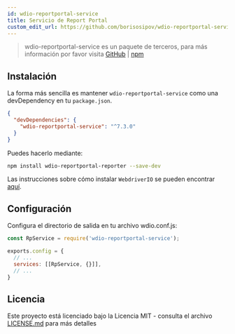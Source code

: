 ```yaml
---
id: wdio-reportportal-service
title: Servicio de Report Portal
custom_edit_url: https://github.com/borisosipov/wdio-reportportal-service/edit/master/README.md
---
```



> wdio-reportportal-service es un paquete de terceros, para más información por favor visita [GitHub](https://github.com/borisosipov/wdio-reportportal-service) | [npm](https://www.npmjs.com/package/wdio-reportportal-service)

## Instalación
La forma más sencilla es mantener `wdio-reportportal-service` como una devDependency en tu `package.json`.
```json
{
  "devDependencies": {
    "wdio-reportportal-service": "^7.3.0"
  }
}
```
Puedes hacerlo mediante:

```bash
npm install wdio-reportportal-reporter --save-dev
```

Las instrucciones sobre cómo instalar `WebdriverIO` se pueden encontrar [aquí](https://webdriver.io/docs/gettingstarted).

## Configuración
Configura el directorio de salida en tu archivo wdio.conf.js:
```js
const RpService = require('wdio-reportportal-service');

exports.config = {
  // ...
  services: [[RpService, {}]],
  // ...
}
```

## Licencia

Este proyecto está licenciado bajo la Licencia MIT - consulta el archivo [LICENSE.md](https://github.com/BorisOsipov/wdio-reportportal-service/blob/master/LICENSE) para más detalles